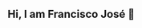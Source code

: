 ## Hi, I am Francisco José 👋

<!--
**fjmm01/fjmm01** is a ✨ _special_ ✨ repository because its `README.md` (this file) appears on your GitHub profile.

Here are some ideas to get you started:
### 👨🏻‍💻 &nbsp;About Me

💡 &nbsp;I like to explore new technologies and develop cool games.\
🎓 &nbsp;I'm currently studying Unreal Engine 5 in Tokio School.\
🌱 &nbsp;I'm on track for learning more about Artificial Intelligence, Systems Design, and Game Design.\
✍️ &nbsp;In my free time, I pursue App Development as a side hustle/hobbie.\
💬 &nbsp;Feel free to reach out to me for pro bono consulting and volunteering, or just for some interesting discussion.\
✉️ &nbsp;You can shoot me an email at franciscojosemurillomunoz@gmail.com! I'll try to respond as soon as I can.\

